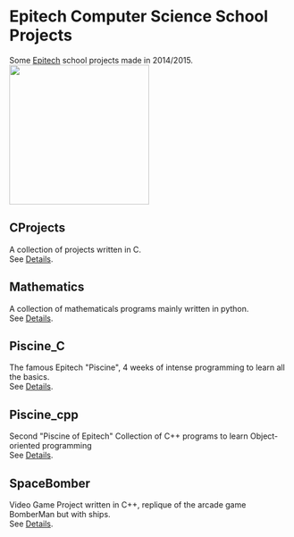 # Epitech Computer Science School Projects
Some [Epitech](http://www.epitech.eu) school projects made in 2014/2015.  
<img src="https://upload.wikimedia.org/wikipedia/commons/thumb/2/2d/Epitech.png/1598px-Epitech.png" width="250">

## CProjects
A collection of projects written in C.  
See [Details](./CProjects/).

## Mathematics
A collection of mathematicals programs mainly written in python.  
See [Details](./MathPythons/).

## Piscine_C
The famous Epitech "Piscine", 4 weeks of intense programming to learn all the basics.  
See [Details](./Piscine_C).

## Piscine_cpp
Second "Piscine of Epitech"
Collection of C++ programs to learn Object-oriented programming  
See [Details](./Piscine_cpp).

## SpaceBomber
Video Game Project written in C++, replique of the arcade game BomberMan but with ships.  
See [Details](./SpaceBomber).
